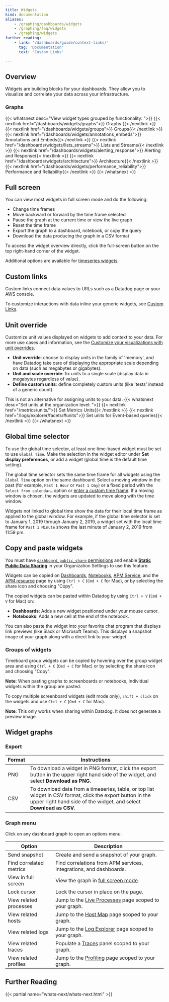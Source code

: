 ```yaml
---
title: Widgets
kind: documentation
aliases:
    - /graphing/dashboards/widgets
    - /graphing/faq/widgets
    - /graphing/widgets
further_reading:
    - link: '/dashboards/guide/context-links/'
      tag: 'Documentation'
      text: 'Custom Links'

---
```


## Overview

Widgets are building blocks for your dashboards. They allow you to visualize and correlate your data across your infrastructure.

### Graphs
{{< whatsnext desc="View widget types grouped by functionality: ">}}
    {{< nextlink href="/dashboards/widgets/graphs">}} Graphs {{< /nextlink >}}
    {{< nextlink href="/dashboards/widgets/groups">}} Groups{{< /nextlink >}}
    {{< nextlink href="/dashboards/widgets/annotations_embeds">}} Annotations and Embeds{{< /nextlink >}}
    {{< nextlink href="/dashboards/widgets/lists_streams">}} Lists and Streams{{< /nextlink >}}
    {{< nextlink href="/dashboards/widgets/alerting_response">}} Alerting and Response{{< /nextlink >}}
    {{< nextlink href="/dashboards/widgets/architecture">}} Architecture{{< /nextlink >}}
    {{< nextlink href="/dashboards/widgets/performance_reliability">}} Performance and Reliability{{< /nextlink >}}
{{< /whatsnext >}}

## Full screen

You can view most widgets in full screen mode and do the following:

* Change time frames
* Move backward or forward by the time frame selected
* Pause the graph at the current time or view the live graph
* Reset the time frame
* Export the graph to a dashboard, notebook, or copy the query
* Download the data producing the graph in a CSV format

To access the widget overview directly, click the full-screen button on the top right-hand corner of the widget.

Additional options are available for [timeseries widgets][1].

## Custom links

Custom links connect data values to URLs such as a Datadog page or your AWS console.

To customize interactions with data inline your generic widgets, see [Custom Links][2].

## Unit override

Customize unit values displayed on widgets to add context to your data. For more use cases and information, see the [Customize your visualizations with unit overrides][3].
- **Unit override**: choose to display units in the family of 'memory', and have Datadog take care of displaying the appropriate scale depending on data (such as megabytes or gigabytes).
- **Unit and scale override**: fix units to a single scale (display data in megabytes regardless of value).
- **Define custom units**: define completely custom units (like 'tests' instead of a generic count).

This is not an alternative for assigning units to your data.
{{< whatsnext desc="Set units at the organization level: ">}}
    {{< nextlink href="/metrics/units/">}} Set Metrics Units{{< /nextlink >}}
    {{< nextlink href="/logs/explorer/facets/#units">}} Set units for Event-based queries{{< /nextlink >}}
{{< /whatsnext >}}

## Global time selector

To use the global time selector, at least one time-based widget must be set to use `Global Time`. Make the selection in the widget editor under **Set display preferences**, or add a widget (global time is the default time setting).

The global time selector sets the same time frame for all widgets using the `Global Time` option on the same dashboard. Select a moving window in the past (for example, `Past 1 Hour` or `Past 1 Day`) or a fixed period with the `Select from calendar…` option or [enter a custom time frame][11]. If a moving window is chosen, the widgets are updated to move along with the time window.

Widgets not linked to global time show the data for their local time frame as applied to the global window. For example, if the global time selector is set to January 1, 2019 through January 2, 2019, a widget set with the local time frame for `Past 1 Minute` shows the last minute of January 2, 2019 from 11:59 pm.

## Copy and paste widgets

<div class="alert alert-warning">You must have <a href="https://docs.datadoghq.com/account_management/rbac/permissions/#dashboards"><code>dashboard_public_share</code> permissions</a> and enable <a href="https://app.datadoghq.com/organization-settings/public-sharing/settings"><strong>Static Public Data Sharing</strong></a> in your Organization Settings to use this feature.</div>

Widgets can be copied on [Dashboards][4], [Notebooks][5], [APM Service][6], and the [APM resource][7] page by using `Ctrl + C` (`Cmd + C` for Mac), or by selecting the share icon and choosing "Copy".

The copied widgets can be pasted within Datadog by using `Ctrl + V` (`Cmd + V` for Mac) on:

* **Dashboards**: Adds a new widget positioned under your mouse cursor.
* **Notebooks**: Adds a new cell at the end of the notebook.

You can also paste the widget into your favorite chat program that displays link previews (like Slack or Microsoft Teams). This displays a snapshot image of your graph along with a direct link to your widget.

### Groups of widgets

Timeboard group widgets can be copied by hovering over the group widget area and using `Ctrl + C` (`Cmd + C` for Mac) or by selecting the share icon and choosing "Copy".

**Note**: When pasting graphs to screenboards or notebooks, individual widgets within the group are pasted.

To copy multiple screenboard widgets (edit mode only), `shift + click` on the widgets and use `Ctrl + C` (`Cmd + C` for Mac).

**Note**: This only works when sharing within Datadog. It does not generate a preview image.

## Widget graphs

### Export

| Format | Instructions            |
| -----  | ----------------------- |
| PNG    | To download a widget in PNG format, click the export button in the upper right hand side of the widget, and select **Download as PNG**. |
| CSV    | To download data from a timeseries, table, or top list widget in CSV format, click the export button in the upper right hand side of the widget, and select **Download as CSV**.|

### Graph menu

Click on any dashboard graph to open an options menu:

| Option                 | Description                                                        |
|------------------------|--------------------------------------------------------------------|
| Send snapshot          | Create and send a snapshot of your graph.                          |
| Find correlated metrics| Find correlations from APM services, integrations, and dashboards. |
| View in full screen    | View the graph in [full screen mode][5].                           |
| Lock cursor            | Lock the cursor in place on the page.                              |
| View related processes | Jump to the [Live Processes][6] page scoped to your graph.         |
| View related hosts     | Jump to the [Host Map][7] page scoped to your graph.               |
| View related logs      | Jump to the [Log Explorer][8] page scoped to your graph.           |
| View related traces    | Populate a [Traces][9] panel scoped to your graph.                 |
| View related profiles  | Jump to the [Profiling][10] page scoped to your graph.             |

## Further Reading

{{< partial name="whats-next/whats-next.html" >}}

[1]: /dashboards/widgets/graphs/timeseries/#full-screen
[2]: /dashboards/guide/context-links/
[3]: /dashboards/guide/unit-override
[4]: /dashboards/
[5]: /notebooks/
[6]: /tracing/services/service_page/
[7]: /tracing/services/resource_page/
[8]: /logs/explorer/
[9]: /tracing/trace_explorer/
[10]: /profiler/profile_visualizations/
[11]: /dashboards/guide/custom_time_frames/
